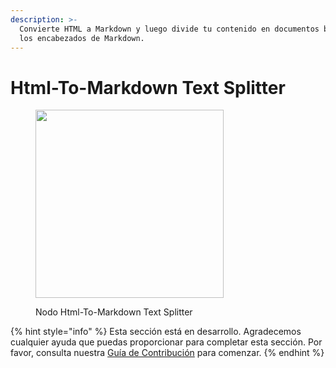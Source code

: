```yaml
---
description: >-
  Convierte HTML a Markdown y luego divide tu contenido en documentos basándose en
  los encabezados de Markdown.
---
```


# Html-To-Markdown Text Splitter

<figure><img src="../../../.gitbook/assets/image (152).png" alt="" width="301"><figcaption><p>Nodo Html-To-Markdown Text Splitter</p></figcaption></figure>

{% hint style="info" %}
Esta sección está en desarrollo. Agradecemos cualquier ayuda que puedas proporcionar para completar esta sección. Por favor, consulta nuestra [Guía de Contribución](../../../contributing/) para comenzar.
{% endhint %}
